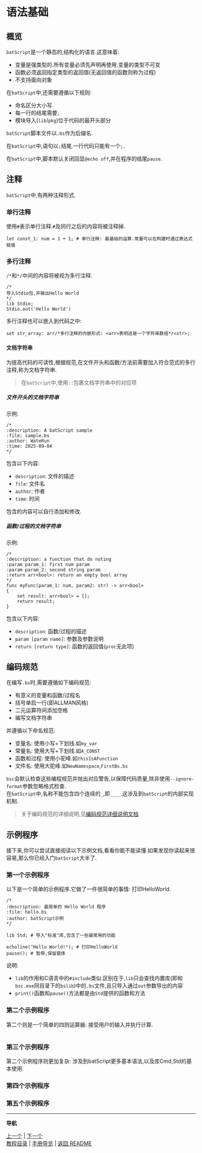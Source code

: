 # 语法基础  

## 概览  

`batScript`是一个静态的,结构化的语言.这意味着:  

- 变量是强类型的.所有变量必须先声明再使用.变量的类型不可变  
- 函数必须返回指定类型的返回值(无返回值的函数则称为过程)  
- 不支持面向对象  

在`batScript`中,还需要遵循以下规则:  

- 命名区分大小写  
- 每一行的结尾需要`;`  
- 模块导入(`lib`/`pkg`)位于代码的最开头部分  

`batScript`脚本文件以`.bs`作为后缀名.  

在`batScript`中,语句以`;`结尾.一行代码只能有一个`;`.  

在`batScript`中,脚本默认关闭回显`@echo off`,并在程序的结尾`pause`.  

## 注释  

`batScript`中,有两种注释形式.  

### 单行注释  

使用`#`表示单行注释.`#`及同行之后的内容将被注释掉.  

```batscript
let const_1: num = 1 + 1; # 单行注释: 最基础的运算.常量可以在构建时通过表达式赋值
```

### 多行注释  

`/*`和`*/`中间的内容将被视为多行注释.  

```batscript
/*
导入Stdio包,并输出Hello World
*/
lib Stdio;
Stdio.out('Hello World')
```

多行注释也可以嵌入到代码之中:  

```batscript
set str_array: arr/*多行注释的内嵌形式: <arr>表明这是一个字符串数组*/<str>;
```

#### 文档字符串  

为提高代码的可读性,根据规范,在文件开头和函数/方法前需要加入符合范式的多行注释,称为文档字符串.  

> 在`batScript`中,使用`::`包裹文档字符串中的对应项  

##### 文件开头的文档字符串  

示例:  

```batscript
/*
:description: A batScript sample 
:file: sample.bs
:author: WateRun
:time: 2025-09-04
*/
```

包含以下内容:  

- `description`: 文件的描述
- `file`: 文件名  
- `author`: 作者  
- `time`: 时间  

包含的内容可以自行添加和修改.  

##### 函数/过程的文档字符串  

示例:  

```batscript
/*
:description: a function that do noting 
:param param_1: first num param
:param param_2: second string param
:return arr<bool>: return an empty bool array
*/
func myFunc(param_1: num, param2: str) -> arr<bool>
{
    set result: arr<bool> = [];
    return result;
}
```

包含以下内容:  

- `description`: 函数/过程的描述
- `param [param name]`: 参数及参数说明  
- `return [return type]`: 函数的返回值(`proc`无此项)  

## 编码规范  

在编写`.bs`时,需要遵循如下编码规范:  

- 有意义的变量和函数/过程名  
- 括号单启一行(即ALLMAN风格)  
- 二元运算符间添加空格  
- 编写文档字符串  

并遵循以下命名规范:  

- 变量名: 使用小写+下划线.如`my_var`  
- 常量名: 使用大写+下划线.如`A_CONST`  
- 函数和过程: 使用小驼峰.如`thisIsAFunction`  
- 文件名: 使用大驼峰.如`NewNamespace`,`FirstBs.bs`  

`bsc`会默认检查这些编程规范并抛出对应警告,以保障代码质量,除非使用`--ignore-format`参数忽略格式检查.  
在`batScript`中,名称不能包含四个连续的`_`,即`____`.这涉及到`batScript`的内部实现机制.  

> 关于编码规范的详细说明,见[编码规范详细说明文档](#)  

## 示例程序  

接下来,你可以尝试直接阅读以下示例文档,看看你能不能读懂.如果发现你读起来很容易,那么你已经入门`batScript`大半了.  

### 第一个示例程序  

以下是一个简单的示例程序.它做了一件很简单的事情: 打印HelloWorld.  

```batscript
/*
:description: 最简单的 Hello World 程序
:file: hello.bs
:author: batScript示例
*/

lib Std; # 导入"标准"库,包含了一些最常用的功能  

echoline("Hello World!"); # 打印HelloWorld
pause(); # 暂停,保留窗体
```

说明:  

- `lib`的作用和C语言中的`#include`类似.区别在于,`lib`只会查找内置库(即和`bsc.exe`同目录下的`bslib`)中的`.bs`文件,且只导入通过`out`参数导出的内容  
- `print()`函数和`pause()`方法都是由`Std`提供的函数和方法  

### 第二个示例程序  

第二个则是一个简单的四则运算器: 接受用户的输入并执行计算.  

```batscript

```

### 第三个示例程序  
第二个示例程序则更加复杂: 涉及到batScript更多基本语法,以及库Cmd,Std的基本使用.  

### 第四个示例程序  

### 第五个示例程序  

---  
**导航**  

[上一个](#) | [下一个](#)  
[教程目录](#) | [手册导览](#) | [返回 README](#)
